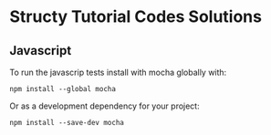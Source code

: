# Structy Tutorial Codes Solutions

## Javascript

To run the javascrip tests install with mocha globally with:
```
npm install --global mocha
```

Or as a development dependency for your project:
```
npm install --save-dev mocha
```